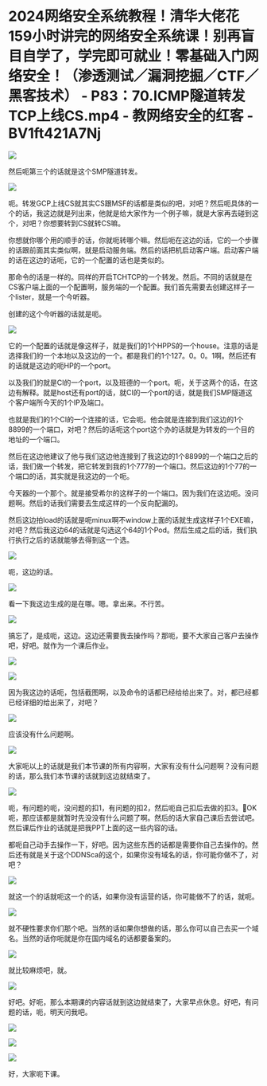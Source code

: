 # 2024网络安全系统教程！清华大佬花159小时讲完的网络安全系统课！别再盲目自学了，学完即可就业！零基础入门网络安全！（渗透测试／漏洞挖掘／CTF／黑客技术） - P83：70.ICMP隧道转发TCP上线CS.mp4 - 教网络安全的红客 - BV1ft421A7Nj

![](img/d205d845fa2bd6f1150e5a94f2ed9334_0.png)

然后呃第三个的话就是这个SMP隧道转发。

![](img/d205d845fa2bd6f1150e5a94f2ed9334_2.png)

呃。转发GCP上线CS就其实CS跟MSF的话都是类似的吧，对吧？然后呃具体的一个的话，我这边就是列出来，他就是给大家作为一个例子嘛，就是大家再去碰到这个，对吧？你想要转到CS就转CS嘛。

你想就你哪个用的顺手的话，你就呃转哪个嘛。然后呃在这边的话，它的一个步骤的话跟前面其实类似啊，就是启动服务端。然后的话把机启动客户端。启动客户端的话在这边的话呃，它的一个配置的话也是类似的。

那命令的话是一样的。同样的开启TCHTCP的一个转发。然后。不同的话就是在CS客户端上面的一个配置啊，服务端的一个配置。我们首先需要去创建这样子一个lister，就是一个今听器。

创建的这个今听器的话就是呃。

![](img/d205d845fa2bd6f1150e5a94f2ed9334_4.png)

它的一个配置的话就是像这样子，就是我们的1个HPPS的一个house。注意的话是选择我们的一个本地以及这边的一个。都是我们的1个127。0。0。1啊。然后还有的话就是这边的呃HP的一个port。

以及我们的就是CI的一个port，以及班德的一个port。呃，关于这两个的话，在这边有解释。就是host还有port的话，就CI的一个port的话，就是我们SMP隧道这个客户端所今天的1个IP及端口。

也就是我们的1个CI的一个连接的话，它会呃。他会就是连接到我们这边的1个8899的一个端口，对吧？然后的话呃这个port这个办的话就是为转发的一个目的地址的一个端口。

然后在这边他建议了他与我们这边他连接到了我这边的1个8899的一个端口之后的话，我们做一个转发，把它转发到我的1个777的一个端口。然后这边的1个77的一个端口的话，其实就是我这边的一个呃。

今天器的一个那个。就是接受希尔的这样子的一个端口。因为我们在这边呃。没问题啊。然后的话我们需要去生成这样的一个反向配漏的。

然后这边拍load的话就是呃minux啊不window上面的话就生成这样子1个EXE嘛，对吧？然后我这边64的话就是勾选这个64的1个Pod。然后生成之后的话，我们执行执行之后的话就能够去得到这一个选。



![](img/d205d845fa2bd6f1150e5a94f2ed9334_6.png)

呃，这边的话。

![](img/d205d845fa2bd6f1150e5a94f2ed9334_8.png)

看一下我这边生成的是在哪。嗯。拿出来。不行苦。

![](img/d205d845fa2bd6f1150e5a94f2ed9334_10.png)

搞忘了，是成呃，这边。这边还需要我去操作吗？那呃，要不大家自己客户去操作吧，好吧。就作为一个课后作业。



![](img/d205d845fa2bd6f1150e5a94f2ed9334_12.png)

![](img/d205d845fa2bd6f1150e5a94f2ed9334_13.png)

因为我这边的话呃，包括截图啊，以及命令的话都已经给给出来了。对，都已经都已经详细的给出来了，对吧？

![](img/d205d845fa2bd6f1150e5a94f2ed9334_15.png)

应该没有什么问题啊。

![](img/d205d845fa2bd6f1150e5a94f2ed9334_17.png)

大家呃以上的话就是我们本节课的所有内容啊，大家有没有什么问题啊？没有问题的话，那么我们本节课的话就到这边就结束了。



![](img/d205d845fa2bd6f1150e5a94f2ed9334_19.png)

呃，有问题的呃，没问题的扣1，有问题的扣2，然后呃自己扣后去做的扣3。🤧OK呃，那应该都是就暂时先没没有什么问题了啊。然后的话大家自己课后去尝试吧。然后课后作业的话就是把我PPT上面的这一些内容的话。

都呃自己动手去操作一下，好吧。因为这些东西的话都是需要你自己去操作的。然后还有就是关于这个DDNSca的这个，如果你没有域名的话，你可能你做不了，对吧？



![](img/d205d845fa2bd6f1150e5a94f2ed9334_21.png)

就这一个的话就呃这一个的话，如果你没有运营的话，你可能做不了的话，就呃。

![](img/d205d845fa2bd6f1150e5a94f2ed9334_23.png)

就不硬性要求你们那个吧。当然的话如果你想做的话，那么你可以自己去买一个域名。当然的话你呃就是你在国内域名的话都要备案的。



![](img/d205d845fa2bd6f1150e5a94f2ed9334_25.png)

就比较麻烦吧，就。

![](img/d205d845fa2bd6f1150e5a94f2ed9334_27.png)

好吧。好呃，那么本期课的内容话就到这边就结束了，大家早点休息。好吧，有问题的话，呃，明天问我吧。

![](img/d205d845fa2bd6f1150e5a94f2ed9334_29.png)

![](img/d205d845fa2bd6f1150e5a94f2ed9334_30.png)

![](img/d205d845fa2bd6f1150e5a94f2ed9334_31.png)

好，大家呃下课。